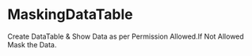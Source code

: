 # MaskingDataTable
Create DataTable &amp; Show Data as per Permission Allowed.If Not Allowed Mask the Data.
